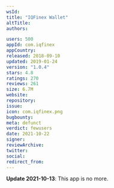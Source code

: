 ```yaml
---
wsId: 
title: "IQFinex Wallet"
altTitle: 
authors:

users: 500
appId: com.iqfinex
appCountry: 
released: 2018-09-10
updated: 2019-01-24
version: "1.0.4"
stars: 4.8
ratings: 270
reviews: 261
size: 6.7M
website: 
repository: 
issue: 
icon: com.iqfinex.png
bugbounty: 
meta: defunct
verdict: fewusers
date: 2021-10-22
signer: 
reviewArchive:
twitter: 
social:
redirect_from:
---
```


**Update 2021-10-13**: This app is no more.

